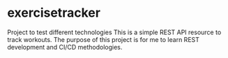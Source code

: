 # exercisetracker
Project to test different technologies
This is a simple REST API resource to track workouts. The purpose of this project is for me to learn REST development and CI/CD methodologies.
